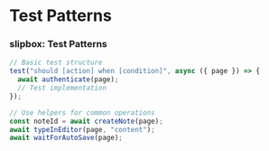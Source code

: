 # Test Patterns

<!-- Source: slipbox@68468a7de53c CLAUDE.md -->
### slipbox: Test Patterns

```typescript
// Basic test structure
test("should [action] when [condition]", async ({ page }) => {
  await authenticate(page);
  // Test implementation
});

// Use helpers for common operations
const noteId = await createNote(page);
await typeInEditor(page, "content");
await waitForAutoSave(page);
```
